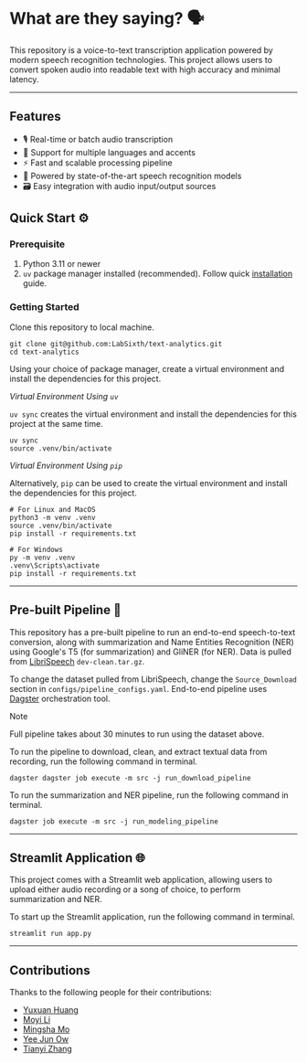 # What are they saying? 🗣

This repository is a voice-to-text transcription application powered by modern speech recognition technologies.
This project allows users to convert spoken audio into readable text with high accuracy and minimal latency.

---

## Features

- 🎙️ Real-time or batch audio transcription
- 💬 Support for multiple languages and accents
- ⚡ Fast and scalable processing pipeline
- 🧠 Powered by state-of-the-art speech recognition models
- 🗃️ Easy integration with audio input/output sources

## Quick Start ⚙️

### Prerequisite

1. Python 3.11 or newer
2. `uv` package manager installed (recommended). Follow quick [installation](https://docs.astral.sh/uv/getting-started/installation/) guide.

### Getting Started

Clone this repository to local machine.

```shell
git clone git@github.com:LabSixth/text-analytics.git
cd text-analytics
```

Using your choice of package manager, create a virtual environment and install the dependencies for this project.

*Virtual Environment Using `uv`*

`uv sync` creates the virtual environment and install the dependencies for this project at the same time.

```shell
uv sync
source .venv/bin/activate
```

*Virtual Environment Using `pip`*

Alternatively, `pip` can be used to create the virtual environment and install the dependencies for this project.

```shell
# For Linux and MacOS
python3 -m venv .venv
source .venv/bin/activate
pip install -r requirements.txt

# For Windows
py -m venv .venv
.venv\Scripts\activate
pip install -r requirements.txt
```

---

## Pre-built Pipeline 🚀

This repository has a pre-built pipeline to run an end-to-end speech-to-text conversion, along with summarization and Name
Entities Recognition (NER) using Google's T5 (for summarization) and GliNER (for NER). Data is pulled from
[LibriSpeech](https://www.openslr.org/12) `dev-clean.tar.gz`.

To change the dataset pulled from LibriSpeech, change the `Source_Download` section in `configs/pipeline_configs.yaml`.
End-to-end pipeline uses [Dagster](https://dagster.io/) orchestration tool.

> [!NOTE]
> Full pipeline takes about 30 minutes to run using the dataset above.

To run the pipeline to download, clean, and extract textual data from recording, run the following command in terminal.

```shell
dagster dagster job execute -m src -j run_download_pipeline
```

To run the summarization and NER pipeline, run the following command in terminal.

```shell
dagster job execute -m src -j run_modeling_pipeline
```

---

## Streamlit Application 🌐

This project comes with a Streamlit web application, allowing users to upload either audio recording or a song of choice, to
perform summarization and NER.

To start up the Streamlit application, run the following command in terminal.

```shell
streamlit run app.py
```

---

## Contributions

Thanks to the following people for their contributions:

- [Yuxuan Huang](https://github.com/Eleanorhhhyxz)
- [Moyi Li](https://github.com/Moyi-Li)
- [Mingsha Mo](https://github.com/monicamomingsha)
- [Yee Jun Ow](https://github.com/YeeJunOw19)
- [Tianyi Zhang](https://github.com/th3ch103)

